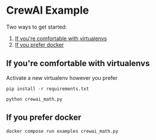 # CrewAI Example

Two ways to get started:

1. [If you're comfortable with virtualenvs](#if-youre-comfortable-with-virtualenvs)
2. [If you prefer docker](#if-you-prefer-docker)

## If you're comfortable with virtualenvs

Activate a new virtualenv however you prefer

```
pip install -r requirements.txt
```

```
python crewai_math.py
```

## If you prefer docker

```
docker compose run examples crewai_math.py
```
